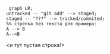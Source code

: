 
```mermaid
 graph LR;
untracked -- "git add" --> staged;
staged -- "???" --> tracked/commited;
%% стрелка без текста для примера:
A --> B
A-->B
```
<и тут пустая строка!> 
